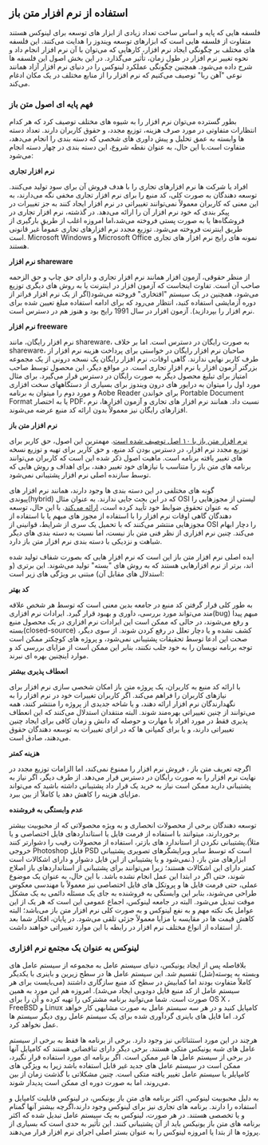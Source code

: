 ## استفاده از نرم افزار متن باز

فلسفه هایی که پایه و اساس ساخت تعداد زیادی از ابزار های توسعه برای لینوکس هستند متفاوت از فلسفه هایی است که ابزارهای توسعه ویندوز را هدایت می‌کنند. این فلسفه های مختلف بر چگونگی ایجاد نرم افزار، کارهایی که می‌توان با آن نرم افزار انجام داد و نحوه تغییر نرم افزار در طول زمان، تأثیر می‌گذارد. در این بخش اصول این فلسفه ها شرح داده می‌شود. همچنین چگونگی عملکرد لینوکس را در دنیای نرم افزار آزاد همانند نوعی "آهن ربا" توصیف می‌کنیم که نرم افزار را از منابع مختلف در یک مکان ادغام می‌کند.

### فهم پایه ای اصول متن باز

بطور گسترده می‌توان نرم افزار را به شیوه های مختلف توصیف کرد که هر کدام انتظارات متفاوتی در مورد صرف هزینه، توزیع مجدد، و حقوق کاربران دارند. تعداد دسته ها وابسته به عمق تحلیل و پیش داوری های شخصی که دسته بندی را انجام می‌دهد، متفاوت است.با این حال، به عنوان نقطه شروع، این دسته بندی در چهار دسته انجام می‌شود:


**نرم افزار تجاری**

افراد یا شرکت ها نرم افزارهای تجاری را با هدف فروش آن برای سود تولید می‌کنند. توسعه دهندگان به صورت کلی، کد منبع را برای نرم افزار تجاری مخفی نگه می‌دارند، به این معنی که کاربران معمولاً نمی‌توانند تغییراتی در نرم افزار ایجاد کنند به جز تغییرات در پیکر بندی که خود نرم افزار آن را ارائه می‌دهد. در گذشته، نرم افزار تجاری در فروشگاه‌ها یا به صورت پستی فروخته می‌شد،اما امروزه اغلب از طریق بارگیری از طریق اینترنت فروخته می‌شود. توزیع مجدد نرم افزارهای تجاری عموماً غیر قانونی است.  Microsoft Windows و Microsoft Office نمونه های رایج نرم افزار های تجاری هستند.

**نرم افزار shareware**

از منظر حقوقی، آزمون افزار همانند نرم افزار تجاری و دارای حق چاپ و حق الزحمه صاحب آن است. تفاوت اینجاست که آزمون افزار در اینترنت یا به روش های دیگری توزیع می‌شود، همچنین در یک سیستم "افتخاری" فروخته می‌شود(اگر از یک نرم افزار فراتر از دوره آزمایشی استفاده کنید، انتظار می‌رود که برای ادامه استفاده مبلغ تعیین شده برای نرم افزار را بپردازید). آزمون افزار در سال 1991 رایج بود و هنوز هم در دسترس است.

**نرم افزار freeware**

نرم افزار رایگان، مانند shareware، به صورت رایگان در دسترس است. اما بر خلاف shareware، صاحبان نرم افزار رایگان در خواستی برای پرداخت هزینه نرم افزار از طرف کاربر نهایی ندارند. گاهی اوقات، نرم افزار رایگان یک نسخه درونی از یک مجموعه بزرگتر آزمون افزار یا نرم افزار تجاری است. در مواقع دیگر، این محصول توسط صاحب امتیاز برای تبلیغ محصول دیگر به صورت رایگان در دسترس قرار می‌گیرد. برای مثال مورد اول را میتوان به درایور های درون ویندوز برای بسیاری از دستگاههای سخت افزاری و مورد دوم را میتوان به برنامه Aobe Reader برای خواندن Portable Document Format یا به اختصار PDF، نسبت داد. همانند نرم افزار های تجاری و آزمون افزارها، نرم افزارهای رایگان نیز معمولاً بدون ارائه کد منبع عرضه می‌شوند.

**نرم افزار متن باز**

[نرم افزار متن باز با ۱۰ اصل توصیف شده است](https://opensource.org/docs/osd). مهمترین این اصول، حق کاربر برای توزیع مجدد نرم افزار، در دسترس بودن کد منبع، و حق کاربر برای تهیه و توزیع نسخه های تغییر یافته برنامه است. ماهیت اصول ذکر شده این است که کاربران می‌توانند برنامه های متن باز را متناسب با نیازهای خود تغییر دهند،‌ برای اهداف و روش هایی که توسط سازنده اصلی نرم افزار پشتیبانی نمی‌شود.


گونه های مختلفی در این دسته بندی ها وجود دارند، همانند نرم افزار های پیوندی(hybrid) که در این بحث جایی ندارند. به عنوان مثال OSI لیستی از مجوزهایی را که به عنوان تحقوق ضوابط خود تأیید کرده است، [ارائه می‌کند](https://opensource.org/licenses). با این حال، توسعه دهندگان گاهی اوقات نرم افزار را با استفاده از مجوز های مبهم یا با استفاده از مجوزهایی منتشر می‌کنند که با تحمیل یک سری از شرایط، قوانینی از OSI را دچار ابهام می‌کند. چنین نرم افزاری از نظر فنی متن باز نیست، اما نسبت به دسته بندی های دیگر شباهت و نزدیکی با دسته بندی نرم افزار متن باز دارد.

ایده اصلی نرم افزار متن باز این است که نرم افزار هایی که بصورت شفاف تولید شده اند، برتر از نرم افزارهایی هستند که به روش های "بسته" تولید می‌شوند. این برتری (و استدلال های مقابل آن) مبتنی بر ویژگی های زیر است:

**کد بهتر**

 به طور کلی قرار گرفتن کد منبع در جامعه بدین معنی است که توسط هر شخص علاقه مند می‌تواند مورد بررسی، داوری و بهبود قرار گیرد. ایرادات نرم افزاری(bug) مبهم پیدا و رفع می‌شوند، در حالی که ممکن است این ایرادات نرم افزاری در یک محصول منبع بسته(closed-source) کشف نشده و یا دچار تعلل در رفع کردن شوند. از سوی دیگر، صحت این ادعا توسط تحقیقات پشتیبانی نمی‌شود، و پروژه های کوچکتر ممکن است توجه برنامه نویسان را به خود جلب نکنند، بنابر این ممکن است از مزایای بررسی کد و موارد اینچنین بهره ای نبرند.

**انعطاف پذیری بیشتر**

با ارائه کد منبع به کاربران، یک پروژه متن باز امکان شخصی سازی نرم افزار برای نیازهای کاربران را فراهم می‌کند.  اگر کاربران تغییرات خود در نرم افزار را به نگهدارندگان نرم افزار ارائه دهند، و یا شاخه جدیدی از پروژه را منتشر کنند، همه می‌توانند از چنین تغییراتی بهره‌مند شوند. البته منتقدان استدلال می‌کنند که این انعطاف پذیری فقط در مورد افراد با مهارت و حوصله که دانش و زمان کافی برای ایجاد چنین تغییراتی دارند، و یا برای کمپانی ها که در ازای تغییرات به توسعه دهندگان حقوق می‌دهند، صادق است.

**هزینه کمتر**

اگرچه تعریف متن باز ، فروش نرم افزار را ممنوع نمی‌کند، اما الزامات توزیع مجدد در نهایت نرم افزار را به صورت رایگان در دسترس قرار می‌دهد. از طرف دیگر، اگر نیاز به پشتیبانی دارید ممکن است نیاز به خرید یک قرار داد پشتیبانی داشته باشید که می‌تواند مزایای هزینه را کاهش دهد یا کاملاً از بین ببرد.

**عدم وابستگی به فروشنده**

توسعه دهندگان برخی از محصولات انحصاری و به ویژه محصولاتی که از محبوبیت بیشتر برخوردارند، میتوانند با استفاده از فرمت فایل یا استانداردهای فایل اختصاصی و یا پشتیبانی نکردن از استاندارد های بازتر، استفاده از محصولات رقیب را دشوارتر کنند.(مثلاً خروجی Photoshop فایل PSD است که توسط سایر ویرایشگرهای تصویری پشتیبانی نمی‌شود و یا پشتیبانی از این فایل دشوار و دارای اشکالات است.) ابزارهای متن باز، کمتر دارای این اشکالات هستند؛ زیرا می‌توانند برای پشتیبانی از استانداردهای باز اصلاح شوند، حتی اگر در ابتدا این عمل انجام نشده باشد. با این حال، به عنوان یک موضوع عملی، حتی فرمت فایل ها و پروتکل های فایل اختصاصی نیز معمولاً با مهندسی معکوس طراحی می‌شوند، بنابر این وابستگی به فروشنده به جای یک مسئله دائمی به یک مشکل موقت تبدیل می‌شود. البته در جامعه لینوکس، اجماع عمومی این است که هر یک از این عوامل یک نکته مهم و به نفع لینوکس و به صورت کلی نرم افزار متن باز می‌باشد؛ البته کاهش قیمت ها در مقایسه با مزایا معمولاً جزئی تلقی می‌شود. در پایان، افکار شما بعد از استفاده از انواع مختلف نرم افزار در رابطه با این موارد تغییراتی خواهند داشت.

### لینوکس به عنوان یک مجتمع نرم افزاری

بلافاصله پس از ایجاد یونیکس، دنیای سیستم عامل به مجموعه از سیستم عامل های وبسته به پوسته(شل) تقسیم شد. این سیستم عامل ها در سطح زیرین و باینری با یکدیگر کاملاً متفاوت بودند اما کمابیش در سطح کد منبع سازگاری داشتند (می‌بایست برای هر سیستم عامل از کد منبع فایل دودویی ایجاد می‌شد).  امروزه هم این مورد به همین صورت است. شما می‌توانید برنامه مشترکی را تهیه کرده و آن را برای OS X ، FreeBSD و Linux کامپایل کنید و در هر سه سیستم عامل به صورت مشابهی کار خواهد کرد. اما فایل های باینری گردآوری شده برای یک سیستم عامل روی دیگر سیستم ها عمل نخواهد کرد.

هرچند در این مورد استثنائاتی نیز وجود دارد. برخی از برنامه ها فقط به برخی از سیستم عامل های شبه یونیکس متکی هستند. برخی دیگر دارای تناقضاتی هستند که کامپایل آنها در برخی از سیستم عامل ها غیر ممکن است. اگر برنامه ای مورد استفاده قرار نگیرد، ممکن است در سیستم عامل های جدید غیر قابل استفاده باشد زیرا به ویژگی های کامپایلر یا سیستم عامل تغییر یافته متکی است. چنین مشکلاتی با گذشت زمان از بین می‌روند، اما به صورت دوره ای ممکن است پدیدار شوند.

به دلیل محبوبیت لینوکس، اکثر برنامه های متن باز یونیکس، در لینوکس قابلیت کامپایل و استفاده را دارند. برنامه های تجاری نیز برای لینوکس وجود دارند،اگرچه بیشتر آنها گمنام و یا تخصصی هستند. در هر صورت، لینوکس به یک سیستم عامل تبدیل شده که اکثر برنامه های متن باز یونیکس باید از آن پشتیبانی کنند. این تأثیر به حدی است که بسیاری از پروژه ها از بتدا یا امروزه لینوکس را به عنوان بستر اصلی اجرای نرم افزار قرار می‌دهند.

